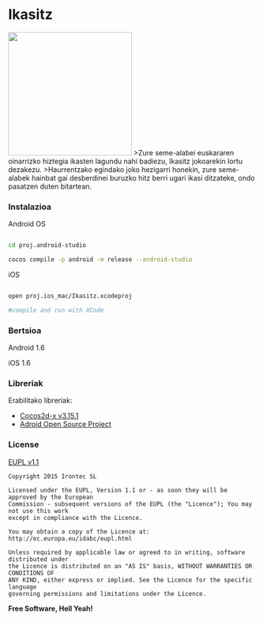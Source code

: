 # Ikasitz

<img src="https://raw.githubusercontent.com/irontec/Ikasitz/master/Ikasitz/Resources/ipadhd/logo.png" width="250">
>Zure seme-alabei euskararen oinarrizko hiztegia ikasten lagundu nahi badiezu, Ikasitz jokoarekin lortu dezakezu.
>Haurrentzako egindako joko hezigarri honekin, zure seme-alabek hainbat gai desberdinei buruzko hitz berri ugari ikasi ditzateke, ondo pasatzen duten bitartean.


### Instalazioa

Android OS

```sh

cd proj.android-studio

cocos compile -p android -m release --android-studio

```

iOS

```sh

open proj.ios_mac/Ikasitz.xcodeproj

#compile and run with XCode

```

### Bertsioa

Android 1.6

iOS 1.6

### Libreriak

Erabilitako libreriak:

* [Cocos2d-x v3.15.1][2]
* [Adroid Open Source Project][3]

### License

[EUPL v1.1](https://raw.githubusercontent.com/irontec/Ikasitz/master/LICENSE)

```
Copyright 2015 Irontec SL

Licensed under the EUPL, Version 1.1 or - as soon they will be approved by the European
Commission - subsequent versions of the EUPL (the "Licence"); You may not use this work
except in compliance with the Licence.

You may obtain a copy of the Licence at:
http://ec.europa.eu/idabc/eupl.html

Unless required by applicable law or agreed to in writing, software distributed under 
the Licence is distributed on an "AS IS" basis, WITHOUT WARRANTIES OR CONDITIONS OF 
ANY KIND, either express or implied. See the Licence for the specific language 
governing permissions and limitations under the Licence.
```


**Free Software, Hell Yeah!**

[1]:http://ikastek.net/aplikazioak/umeentzako/ikasitz/
[2]:http://www.cocos2d-x.org/
[3]:http://source.android.com/
